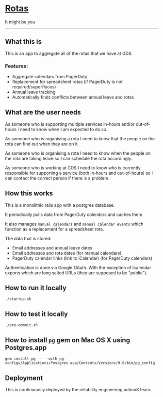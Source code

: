 # [Rotas](https://rotas.cloudapps.digital)

It might be you

---

## What this is

This is an app to aggregate all of the rotas that we have at GDS.

### Features:

- Aggregate calendars from PagerDuty
- Replacement for spreadsheet rotas (if PagerDuty is not required/superfluous)
- Annual leave tracking
- Automatically finds conflicts between annual leave and rotas

## What are the user needs

As someone who is supporting multiple services in-hours and/or out-of-hours I
need to know when I am expected to do so.

As someone who is organising a rota I need to know that the people on the rota
can find out when they are on it.

As someone who is organising a rota I need to know when the people on the rota
are taking leave so I can schedule the rota accordingly.

As someone who is working at GDS I need to know who is currently responsible
for supporting a service (both in-hours and out-of-hours) so I can contact the
correct person if there is a problem.

## How this works

This is a monolithic rails app with a postgres database.

It periodically pulls data from PagerDuty calendars and caches them.

It also manages `manual calendars` and `manual calendar events` which function
as a replacement for a spreadsheet rota.

The data that is stored:
- Email addresses and annual leave dates
- Email addresses and rota dates (for manual calendars)
- PagerDuty calendar links (link to iCalendar) (for PagerDuty calendars)

Authentication is done via Google OAuth. With the exception of Icalendar
exports which are long salted URLs (they are supposed to be "public").

## How to run it locally
`./startup.sh`

## How to test it locally
`./pre-commit.sh`

## How to install `pg` gem on Mac OS X using Postgres.app

```
gem install pg -- --with-pg-config=/Applications/Postgres.app/Contents/Versions/9.6/bin/pg_config
```

## Deployment

This is continuously deployed by the reliability engineering autom8 team.
